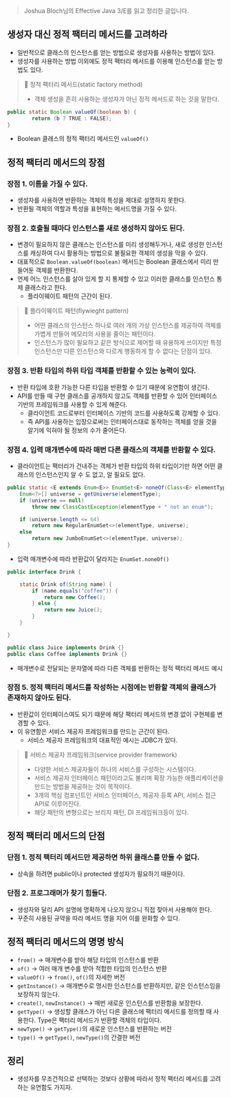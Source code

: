 > Joshua Bloch님의 Effective Java 3/E를 읽고 정리한 글입니다.
> 

## 생성자 대신 정적 팩터리 메서드를 고려하라

- 일반적으로 클래스의 인스턴스를 얻는 방법으로 생성자를 사용하는 방법이 있다.
- 생성자를 사용하는 방법 이외에도 정적 팩터리 메서드를 이용해 인스턴스를 얻는 방법도 있다.

> 📌 정적 팩터리 메서드(static factory method)
> 
> - 객체 생성을 흔히 사용하는 생성자가 아닌 정적 메서드로 하는 것을 말한다.

```java
public static Boolean valueOf(boolean b) {
		return (b ? TRUE : FALSE);
}
```

- Boolean 클래스의 정적 팩터리 메서드인 `valueOf()`

## 정적 팩터리 메서드의 장점

### 장점 1. 이름을 가질 수 있다.

- 생성자를 사용하면 반환하는 객체의 특성을 제대로 설명하지 못한다.
- 반환될 객체의 역할과 특성을 표현하는 메서드명을 가질 수 있다.

### 장점 2. 호출될 때마다 인스턴스를 새로 생성하지 않아도 된다.

- 변경이 필요하지 않은 클래스는 인스턴스를 미리 생성해두거나, 새로 생성한 인스턴스를 캐싱하여 다시 활용하는 방법으로 불필요한 객체의 생성을 막을 수 있다.
- 대표적으로 `Boolean.valueOf(boolean)` 메서드는 Boolean 클래스에서 미리 만들어둔 객체를 반환한다.
- 언제 어느 인스턴스를 살아 있게 할 지 통제할 수 있고 이러한 클래스를 인스턴스 통제 클래스라고 한다.
    - 플라이웨이트 패턴의 근간이 된다.

> 📌 플라이웨이트 패턴(flywieght pattern)
> 
> - 어떤 클래스의 인스턴스 하나로 여러 개의 가상 인스턴스를 제공하여 객체를 가볍게 만들어 메모리의 사용을 줄이는 패턴이다.
> - 인스턴스가 많이 필요하고 같은 방식으로 제어할 때 유용하게 쓰이지만 특정 인스턴스만 다른 인스턴스와 다르게 행동하게 할 수 없다는 단점이 있다.

### 장점 3. 반환 타입의 하위 타입 객체를 반환할 수 있는 능력이 있다.

- 반환 타입에 호환 가능한 다른 타입을 반환할 수 있기 때문에 유연함이 생긴다.
- API를 만들 때 구현 클래스를 공개하지 않고도 객체를 반환할 수 있어 인터페이스 기반의 프레임워크를 사용할 수 있게 해준다.
    - 클라이언트 코드로부터 인터페이스 기반의 코드를 사용하도록 강제할 수 있다.
    - 즉 API를 사용하는 입장으로써는 인터페이스대로 동작하는 객체를 얻을 것을 알기에 익혀야 될 정보의 수가 줄어든다.

### 장점 4. 입력 매개변수에 따라 매번 다른 클래스의 객체를 반환할 수 있다.

- 클라이언트는 팩터리가 건내주는 객체가 반환 타입의 하위 타입이기만 하면 어떤 클래스의 인스턴스인지 알 수 도 없고, 알 필요도 없다.

```java
public static <E extends Enum<E>> EnumSet<E> noneOf(Class<E> elementType) {
    Enum<?>[] universe = getUniverse(elementType);
    if (universe == null)
        throw new ClassCastException(elementType + " not an enum");

    if (universe.length <= 64)
        return new RegularEnumSet<>(elementType, universe);
    else
        return new JumboEnumSet<>(elementType, universe);
}
```

- 입력 매개변수에 따라 반환값이 달라지는 `EnumSet.noneOf()`

```java
public interface Drink {

    static Drink of(String name) {
        if (name.equals("coffee")) {
            return new Coffee();
        } else {
            return new Juice();
        }
    }

}

public class Juice implements Drink {}
public class Coffee implements Drink {}
```

- 매개변수로 전달되는 문자열에 따라 다른 객체를 반환하는 정적 팩터리 메서드 예시

### 장점 5. 정적 팩터리 메서드를 작성하는 시점에는 반환할 객체의 클래스가 존재하지 않아도 된다.

- 반환값이 인터페이스여도 되기 때문에 해당 팩터리 메서드의 변경 없이 구현체를 변경할 수 있다.
- 이 유연함은 서비스 제공자 프레임워크를 만드는 근간이 된다.
    - 서비스 제공자 프레임워크의 대표적인 예시는 JDBC가 있다.

> 📌 서비스 제공자 프레임워크(service provider framework)
> 
> - 다양한 서비스 제공자들이 하나의 서비스를 구성하는 시스템이다.
> - 서비스 제공자 인터페이스 패턴이라고도 불리며 확장 가능한 애플리케이션을 만드는 방법을 제공하는 것이 목적이다.
> - 3개의 핵심 컴포넌트인 서비스 인터페이스, 제공자 등록 API, 서비스 접근 API로 이루어진다.
> - 해당 패턴의 변형으로는 브리지 패턴, DI 프레임워크등이 있다.

## 정적 팩터리 메서드의 단점

### 단점 1. 정적 팩터리 메서드만 제공하면 하위 클래스를 만들 수 없다.

- 상속을 하려면 public이나 protected 생성자가 필요하기 때문이다.

### 단점 2. 프로그래머가 찾기 힘들다.

- 생성자와 달리 API 설명에 명확하게 나오지 않으니 직접 찾아서 사용해야 한다.
- 꾸준히 사용된 규약을 따라 메서드 명을 지어 이를 완화할 수 있다.

## 정적 팩터리 메서드의 명명 방식

- `from()` → 매개변수를 받아 해당 타입의 인스턴스를 반환
- `of()` → 여러 매개 변수를 받아 적합한 타입의 인스턴스 반환
- `valueOf()` → `from()`, `of()`의 자세한 버전
- `getInstance()` → 매개변수로 명시한 인스턴스를 반환하지만, 같은 인스턴스임을 보장하지 않는다.
- `create()`, `newInstance()` → 매번 새로운 인스턴스를 반환함을 보장한다.
- `getType()` → 생성할 클래스가 아닌 다른 클래스에 팩터리 메서드를 정의할 때 사용한다. Type은 팩터리 메서드가 반환할 객체의 타입이다.
- `newType()` → `getType()`의 새로운 인스턴스를 반환하는 버전
- `type()` → `getType()`, `newType()`의 간결한 버전

## 정리

- 생성자를 무조건적으로 선택하는 것보다 상황에 따라서 정적 팩터리 메서드를 고려하는 유연함도 가지자.
